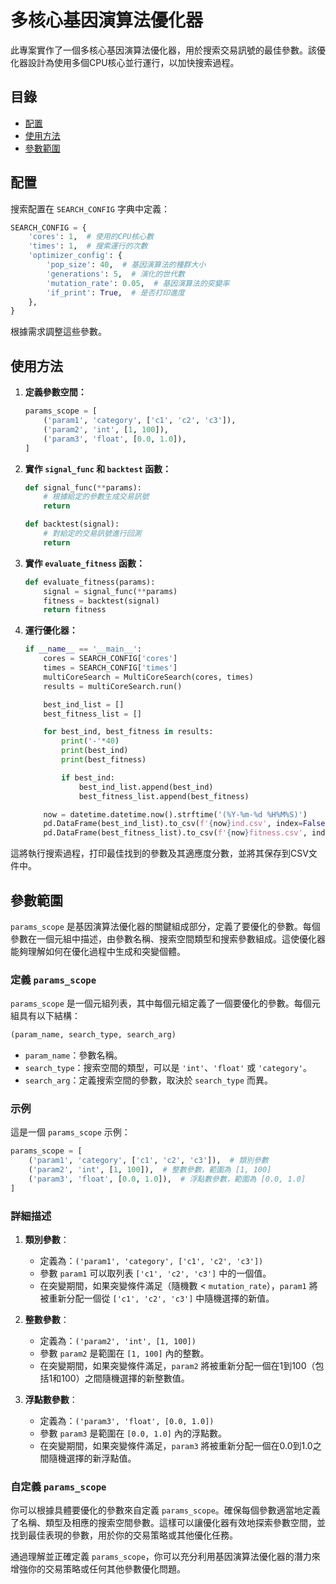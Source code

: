 # 多核心基因演算法優化器

此專案實作了一個多核心基因演算法優化器，用於搜索交易訊號的最佳參數。該優化器設計為使用多個CPU核心並行運行，以加快搜索過程。

## 目錄

- [配置](#配置)
- [使用方法](#使用方法)
- [參數範圍](#參數範圍)

## 配置

搜索配置在 `SEARCH_CONFIG` 字典中定義：

```python
SEARCH_CONFIG = {
    'cores': 1,  # 使用的CPU核心數
    'times': 1,  # 搜索運行的次數
    'optimizer_config': {
        'pop_size': 40,  # 基因演算法的種群大小
        'generations': 5,  # 演化的世代數
        'mutation_rate': 0.05,  # 基因演算法的突變率
        'if_print': True,  # 是否打印進度
    },
}
```

根據需求調整這些參數。

## 使用方法

1. **定義參數空間：**

    ```python
    params_scope = [
        ('param1', 'category', ['c1', 'c2', 'c3']),
        ('param2', 'int', [1, 100]),
        ('param3', 'float', [0.0, 1.0]),
    ]
    ```

2. **實作 `signal_func` 和 `backtest` 函數：**

    ```python
    def signal_func(**params):
        # 根據給定的參數生成交易訊號
        return

    def backtest(signal):
        # 對給定的交易訊號進行回測
        return
    ```

3. **實作 `evaluate_fitness` 函數：**

    ```python
    def evaluate_fitness(params):
        signal = signal_func(**params)
        fitness = backtest(signal)
        return fitness
    ```

4. **運行優化器：**

    ```python
    if __name__ == '__main__':
        cores = SEARCH_CONFIG['cores']
        times = SEARCH_CONFIG['times']
        multiCoreSearch = MultiCoreSearch(cores, times)
        results = multiCoreSearch.run()

        best_ind_list = []
        best_fitness_list = []

        for best_ind, best_fitness in results:
            print('-'*40)
            print(best_ind)
            print(best_fitness)

            if best_ind:
                best_ind_list.append(best_ind)
                best_fitness_list.append(best_fitness)

        now = datetime.datetime.now().strftime('(%Y-%m-%d %H%M%S)')
        pd.DataFrame(best_ind_list).to_csv(f'{now}ind.csv', index=False)
        pd.DataFrame(best_fitness_list).to_csv(f'{now}fitness.csv', index=False)
    ```

這將執行搜索過程，打印最佳找到的參數及其適應度分數，並將其保存到CSV文件中。

## 參數範圍

`params_scope` 是基因演算法優化器的關鍵組成部分，定義了要優化的參數。每個參數在一個元組中描述，由參數名稱、搜索空間類型和搜索參數組成。這使優化器能夠理解如何在優化過程中生成和突變個體。

### 定義 `params_scope`

`params_scope` 是一個元組列表，其中每個元組定義了一個要優化的參數。每個元組具有以下結構：

```python
(param_name, search_type, search_arg)
```

- `param_name`：參數名稱。
- `search_type`：搜索空間的類型，可以是 `'int'`、`'float'` 或 `'category'`。
- `search_arg`：定義搜索空間的參數，取決於 `search_type` 而異。

### 示例

這是一個 `params_scope` 示例：

```python
params_scope = [
    ('param1', 'category', ['c1', 'c2', 'c3']),  # 類別參數
    ('param2', 'int', [1, 100]),  # 整數參數，範圍為 [1, 100]
    ('param3', 'float', [0.0, 1.0]),  # 浮點數參數，範圍為 [0.0, 1.0]
]
```

### 詳細描述

1. **類別參數**：
    - 定義為：`('param1', 'category', ['c1', 'c2', 'c3'])`
    - 參數 `param1` 可以取列表 `['c1', 'c2', 'c3']` 中的一個值。
    - 在突變期間，如果突變條件滿足（隨機數 < `mutation_rate`），`param1` 將被重新分配一個從 `['c1', 'c2', 'c3']` 中隨機選擇的新值。

2. **整數參數**：
    - 定義為：`('param2', 'int', [1, 100])`
    - 參數 `param2` 是範圍在 `[1, 100]` 內的整數。
    - 在突變期間，如果突變條件滿足，`param2` 將被重新分配一個在1到100（包括1和100）之間隨機選擇的新整數值。

3. **浮點數參數**：
    - 定義為：`('param3', 'float', [0.0, 1.0])`
    - 參數 `param3` 是範圍在 `[0.0, 1.0]` 內的浮點數。
    - 在突變期間，如果突變條件滿足，`param3` 將被重新分配一個在0.0到1.0之間隨機選擇的新浮點值。

### 自定義 `params_scope`

你可以根據具體要優化的參數來自定義 `params_scope`。確保每個參數適當地定義了名稱、類型及相應的搜索空間參數。這樣可以讓優化器有效地探索參數空間，並找到最佳表現的參數，用於你的交易策略或其他優化任務。

通過理解並正確定義 `params_scope`，你可以充分利用基因演算法優化器的潛力來增強你的交易策略或任何其他參數優化問題。